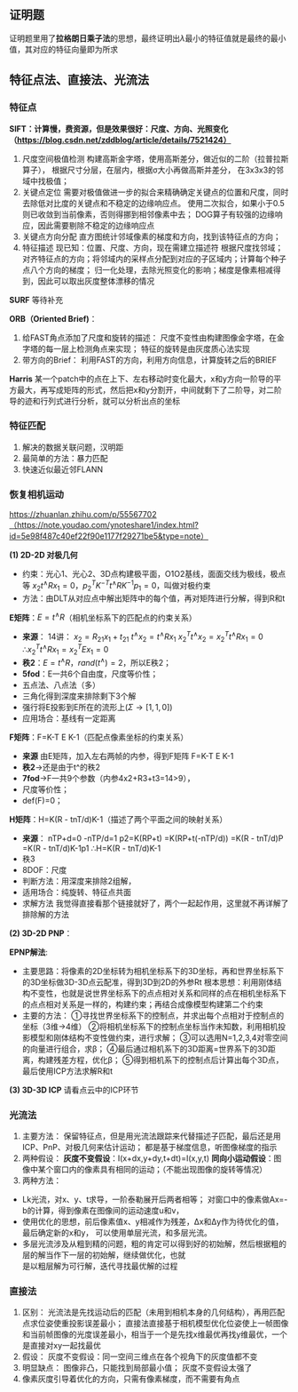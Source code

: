 ## 证明题
证明题里用了**拉格朗日乘子法**的思想，最终证明出$λ$最小的特征值就是最终的最小值，其对应的特征向量即为所求
## 特征点法、直接法、光流法
### 特征点
**SIFT：计算慢，费资源，但是效果很好：尺度、方向、光照变化（https://blog.csdn.net/zddblog/article/details/7521424）**

1. 尺度空间极值检测
构建高斯金字塔，使用高斯差分，做近似的二阶（拉普拉斯算子），
根据尺寸分层，在层内，根据σ大小再做高斯并差分，
在3x3x3的邻域中找极值；
2. 关键点定位
需要对极值做进一步的拟合来精确确定关键点的位置和尺度，同时去除低对比度的关键点和不稳定的边缘响应点。
使用二次拟合，如果小于0.5则已收敛到当前像素，否则得挪到相邻像素中去；
DOG算子有较强的边缘响应，因此需要剔除不稳定的边缘响应点
3. 关键点方向分配
直方图统计邻域像素的梯度和方向，找到该特征点的方向；
4. 特征描述
现已知：位置、尺度、方向，现在需建立描述符
根据尺度找邻域；对齐特征点的方向；将邻域内的采样点分配到对应的子区域内；计算每个种子点八个方向的梯度；
归一化处理，去除光照变化的影响；梯度是像素相减得到，因此可以取出灰度整体漂移的情况

**SURF**
等待补充

**ORB（Oriented Brief)**：
1. 给FAST角点添加了尺度和旋转的描述：
尺度不变性由构建图像金字塔，在金字塔的每一层上检测角点来实现；
特征的旋转是由灰度质心法实现
2. 带方向的Brief：
利用FAST的方向，利用方向信息，计算旋转之后的BRIEF

**Harris**
某一个patch中的点在上下、左右移动时变化最大，x和y方向一阶导的平方最大，再写成矩阵的形式，然后把x和y分割开，中间就剩下了二阶导，对二阶导的迹和行列式进行分析，就可以分析出点的坐标



### 特征匹配
1. 解决的数据关联问题，汉明距
2. 最简单的方法：暴力匹配
3. 快速近似最近邻FLANN
### 恢复相机运动
https://zhuanlan.zhihu.com/p/55567702（https://note.youdao.com/ynoteshare1/index.html?id=5e98f487c40ef22f90e1177f29271be5&type=note）

**(1) 2D-2D 对极几何**
- 约束：光心1、光心2、3D点构建极平面，O1O2基线，面面交线为极线，极点等
   $x_2t^{∧}Rx_1=0，p_2^TK^{-T}t^{∧}RK^{-1}p_1=0$，叫做对极约束
- 方法：由DLT从对应点中解出矩阵中的每个值，再对矩阵进行分解，得到R和t

**E矩阵**：$E=t^{∧}R$（相机坐标系下的匹配点的约束关系）

- **来源**：
14讲：
$x_2 = R_{21}x_1+t_{21}$
$t^{∧}x_2=t^{∧}Rx_1$
$x_2^Tt^{∧}x_2 = x_2^Tt^{∧}Rx_1 = 0$
$∴x_2^Tt^{∧}Rx_1 = x_2^TEx_1=0$
- **秩2**：$E=t^{∧}R$，$rand(t^{∧})=2$，所以E秩2；
- **5fod**：E一共6个自由度，尺度等价性；
- 五点法、八点法（多）
- 三角化得到深度来排除剩下3个解
- 强行将E投影到E所在的流形上($Σ→[1,1,0]$)
- 应用场合：基线有一定距离
  
**F矩阵**：F=K-T E K-1（匹配点像素坐标的约束关系）
- **来源**
由E矩阵，加入左右两帧的内参，得到F矩阵
F=K-T E K-1
- **秩2**->还是由于t^的秩2
- **7fod**->F一共9个参数（内参4x2+R3+t3=14>9），
- 尺度等价性；
- def(F)=0；

**H矩阵**：H=K(R - tnT/d)K-1（描述了两个平面之间的映射关系）

- **来源**：
nTP+d=0
-nTP/d=1
p2=K(RP+t)
    =K(RP+t(-nTP/d))
    =K(R - tnT/d)P
    =K(R - tnT/d)K-1p1
∴H=K(R - tnT/d)K-1
- 秩3
- 8DOF：尺度
- 判断方法：用深度来排除2组解，
- 适用场合：纯旋转、特征点共面
- 求解方法
我觉得直接看那个链接就好了，两个一起起作用，这里就不再详解了
排除解的方法

**(2) 3D-2D PNP**：

**EPNP解法**:
- 主要思路：将像素的2D坐标转为相机坐标系下的3D坐标，再和世界坐标系下的3D坐标做3D-3D点云配准，得到3D到2D的外参Rt
根本思想：利用刚体结构不变性，也就是说世界坐标系下的点点相对关系和同样的点在相机坐标系下的点点相对关系是一样的，构建约束；再结合成像模型构建第二个约束
- 主要的方法：
①寻找世界坐标系下的控制点，并求出每个点相对于控制点的坐标（3维->4维）
②将相机坐标系下的控制点坐标当作未知数，利用相机投影模型和刚体结构不变性做约束，进行求解；
③可以选用N=1,2,3,4对零空间的向量进行组合，求β；
④最后通过相机系下的3D距离=世界系下的3D距离，构建残差方程，优化β；
⑤得到相机系下的控制点后计算出每个3D点，最后使用ICP方法求解R和t

**(3) 3D-3D ICP**
请看点云中的ICP环节

### 光流法
1. 主要方法：
保留特征点，但是用光流法跟踪来代替描述子匹配，最后还是用ICP、PnP、对极几何来估计运动；
都是基于梯度信息，听图像梯度的指示
2. 两种假设：
**灰度不变假设**：I(x+dx,y+dy,t+dt)=I(x,y,t)
**同向小运动假设**：图像中某个窗口内的像素具有相同的运动；（不能出现图像的旋转等情况）
3. 两种方法：
- Lk光流，对x、y、t求导，一阶泰勒展开后两者相等；
对窗口中的像素做Ax=-b的计算，得到像素在图像间的运动速度u和v，
- 使用优化的思想，前后像素值x、y相减作为残差，Δx和Δy作为待优化的值，最后确定新的x和y，
可以使用单层光流，和多层光流。
- 多层光流涉及从粗到精的问题，粗的肯定可以得到好的初始解，然后根据粗的层的解当作下一层的初始解，继续做优化，也就		
是以粗层解为可行解，迭代寻找最优解的过程

### 直接法
1. 区别：
光流法是先找运动后的匹配（未用到相机本身的几何结构），再用匹配点求位姿使重投影误差最小；
直接法直接基于相机模型优化位姿使上一帧图像和当前帧图像的光度误差最小，相当于一个是先找x维最优再找y维最优，一个是直接对xy一起找最优
2. 假设：
灰度不变假设：同一空间三维点在各个视角下的灰度值都不变
3. 明显缺点：
图像非凸，只能找到局部最小值；
灰度不变假设太强了
4. 像素灰度引导着优化的方向，只需有像素梯度，而不需要有角点